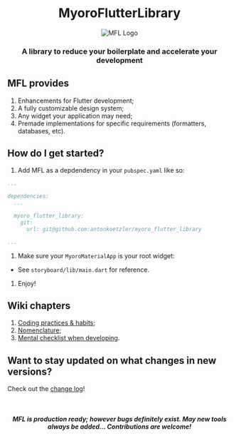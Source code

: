 <h1 align='center'>MyoroFlutterLibrary</h1>

<p align='center'>
  <img src='https://github.com/user-attachments/assets/8e930798-e0f9-4fb1-b9d0-e80376710705' alt='MFL Logo' />
</p>

<h3 align='center'>A library to reduce your boilerplate and accelerate your development</h3>

## MFL provides

1. Enhancements for Flutter development;
1. A fully customizable design system;
1. Any widget your application may need;
1. Premade implementations for specific requirements (formatters, databases, etc).

## How do I get started?

1. Add MFL as a depdendency in your <code>pubspec.yaml</code> like so:

``` yaml
...

dependencies:
  ...

  myoro_flutter_library:
    git:
      url: git@github.com:antonkoetzler/myoro_flutter_library

...
```

1. Make sure your `MyoroMaterialApp` is your root widget:

- See `storyboard/lib/main.dart` for reference.

1. Enjoy!

## Wiki chapters

1. [Coding practices & habits](https://github.com/antonkoetzler/myoro_flutter_library/blob/main/docs/Coding_practices_%26_habits.md);
1. [Nomenclature](https://github.com/antonkoetzler/myoro_flutter_library/blob/main/docs/Nomenclature.md);
1. [Mental checklist when developing](https://github.com/antonkoetzler/myoro_flutter_library/blob/main/docs/Mental_checklist_when_developing.md).

## Want to stay updated on what changes in new versions?

Check out the [change log](https://github.com/antonkoetzler/myoro_flutter_library/blob/main/CHANGELOG.md)!

<p>&nbsp;</p>

<h4 align='center'><em>MFL is production ready; however bugs definitely exist. May new tools always be added... Contributions are welcome!</em></h1>
